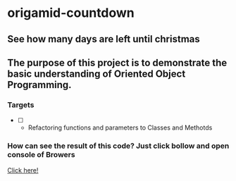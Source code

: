 # origamid-countdown

## See how many days are left until christmas

## The purpose of this project is to demonstrate the basic understanding of Oriented Object Programming.

### Targets

- [ ] - Refactoring functions and parameters to Classes and Methotds

### How can see the result of this code? Just click bollow and open console of Browers

[Click here!](https://luanperosa.github.io/origamid-countdown/)
